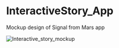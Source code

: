 # InteractiveStory_App

Mockup design of Signal from Mars app 
 
![Interactive_story_mockup](https://user-images.githubusercontent.com/54318392/194772888-25f04ce5-1be5-4009-aacc-134bb5fec683.png)
